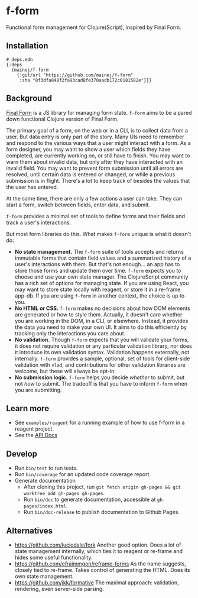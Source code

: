 # f-form

Functional form management for Clojure(Script), inspired by Final Form.

## Installation

```
# deps.edn
{:deps
  {mainej/f-form
    {:git/url "https://github.com/mainej/f-form"
     :sha "8f3dfa848f2fa93cad8fe370aadb172c0181582e"}}}
```

## Background

[Final Form](https://final-form.org/) is a JS library for managing form state.
`f-form` aims to be a pared down functional Clojure version of Final Form.

The primary goal of a form, on the web or in a CLI, is to collect data from a
user. But data entry is only part of the story. Many UIs need to remember and
respond to the various ways that a user might interact with a form. As a form
designer, you may want to show a user which fields they have completed, are
currently working on, or still have to finish. You may want to warn them about
invalid data, but only after they have interacted with an invalid field. You may
want to prevent form submission until all errors are resolved, until certain
data is entered or changed, or while a previous submission is in flight. There's
a lot to keep track of besides the values that the user has entered.

At the same time, there are only a few actions a user can take. They can start a
form, switch between fields, enter data, and submit.

`f-form` provides a minimal set of tools to define forms and their fields and
track a user's interactions.

But most form libraries do this. What makes `f-form` unique is what it doesn't
do:

* **No state management.** The `f-form` suite of tools accepts and returns
  immutable forms that contain field values and a summarized history of a user's
  interactions with them. But that's not enough... an app has to store those
  forms and update them over time. `f-form` expects you to choose and use your
  own state manager. The ClojureScript community has a rich set of options for
  managing state. If you are using React, you may want to store state locally
  with reagent, or store it in a re-frame app-db. If you are using `f-form` in
  another context, the choice is up to you.
* **No HTML or CSS.** `f-form` makes no decisions about how DOM elements are
  generated or how to style them. Actually, it doesn't care whether you are
  working in the DOM, in a CLI, or elsewhere. Instead, it provides the data you
  need to make your own UI. It aims to do this efficiently by tracking only the
  interactions you care about.
* **No validation.** Though `f-form` expects that you will validate your forms,
  it does not require validation or any particular validation library, nor does
  it introduce its own validation syntax. Validation happens externally, not
  internally. `f-form` provides a sample, optional, set of tools for client-side
  validation with `vlad`, and contributions for other validation libraries are
  welcome, but these will always be opt-in.
* **No submission logic.** `f-form` helps you decide _whether_ to submit, but
  not _how_ to submit. The tradeoff is that you have to inform `f-form` when you
  are submitting.

## Learn more

* See `examples/reagent` for a running example of how to use f-form in a reagent
  project.
* See the [API Docs](https://mainej.github.io/f-form/)

## Develop

* Run `bin/test` to run tests.
* Run `bin/coverage` for an updated code coverage report.
* Generate documentation
    * After cloning this project, run `git fetch origin gh-pages && git worktree
      add gh-pages gh-pages`.
    * Run `bin/doc` to generate documentation, accessible at `gh-pages/index.html`.
    * Run `bin/doc-release` to publish documentation to Github Pages.

## Alternatives

- https://github.com/luciodale/fork Another good option. Does a lot of state
  management internally, which ties it to reagent or re-frame and hides some
  useful functionality.
- https://github.com/efraimmgon/reframe-forms As the name suggests, closely tied
  to re-frame. Takes control of generating the HTML. Does its own state
  management.
- https://github.com/jkk/formative The maximal approach: validation, rendering,
  even server-side parsing.
